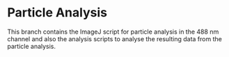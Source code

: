# Particle Analysis 

This branch contains the ImageJ script for particle analysis in the 488 nm channel and also the analysis scripts to analyse the resulting data from the particle analysis. 
